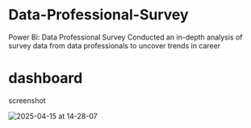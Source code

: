 # Data-Professional-Survey
Power Bi: Data Professional Survey
 Conducted an in-depth analysis of survey data from data professionals to uncover trends in career
<h1>dashboard</h1>
 screenshot
 
 ![2025-04-15 at 14-28-07](https://github.com/user-attachments/assets/549ad5be-bf79-4b94-b3c7-0303b6ee1e6d)

